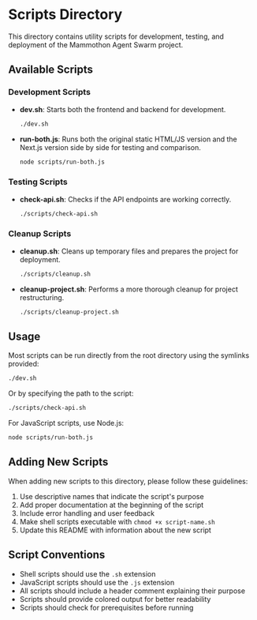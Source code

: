 # Scripts Directory

This directory contains utility scripts for development, testing, and deployment of the Mammothon Agent Swarm project.

## Available Scripts

### Development Scripts

- **dev.sh**: Starts both the frontend and backend for development.

  ```bash
  ./dev.sh
  ```

- **run-both.js**: Runs both the original static HTML/JS version and the Next.js version side by side for testing and comparison.
  ```bash
  node scripts/run-both.js
  ```

### Testing Scripts

- **check-api.sh**: Checks if the API endpoints are working correctly.
  ```bash
  ./scripts/check-api.sh
  ```

### Cleanup Scripts

- **cleanup.sh**: Cleans up temporary files and prepares the project for deployment.

  ```bash
  ./scripts/cleanup.sh
  ```

- **cleanup-project.sh**: Performs a more thorough cleanup for project restructuring.
  ```bash
  ./scripts/cleanup-project.sh
  ```

## Usage

Most scripts can be run directly from the root directory using the symlinks provided:

```bash
./dev.sh
```

Or by specifying the path to the script:

```bash
./scripts/check-api.sh
```

For JavaScript scripts, use Node.js:

```bash
node scripts/run-both.js
```

## Adding New Scripts

When adding new scripts to this directory, please follow these guidelines:

1. Use descriptive names that indicate the script's purpose
2. Add proper documentation at the beginning of the script
3. Include error handling and user feedback
4. Make shell scripts executable with `chmod +x script-name.sh`
5. Update this README with information about the new script

## Script Conventions

- Shell scripts should use the `.sh` extension
- JavaScript scripts should use the `.js` extension
- All scripts should include a header comment explaining their purpose
- Scripts should provide colored output for better readability
- Scripts should check for prerequisites before running
